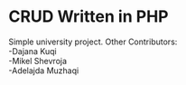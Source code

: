 # CRUD Written in PHP
  
Simple university project.
Other Contributors:  
  -Dajana Kuqi  
  -Mikel Shevroja  
  -Adelajda Muzhaqi  
